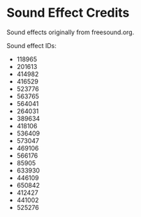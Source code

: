 # Sound Effect Credits

Sound effects originally from freesound.org.

Sound effect IDs:
- 118965
- 201613
- 414982
- 416529
- 523776
- 563765
- 564041
- 264031
- 389634
- 418106
- 536409
- 573047
- 469106
- 566176
- 85905
- 633930
- 446109
- 650842
- 412427
- 441002
- 525276

